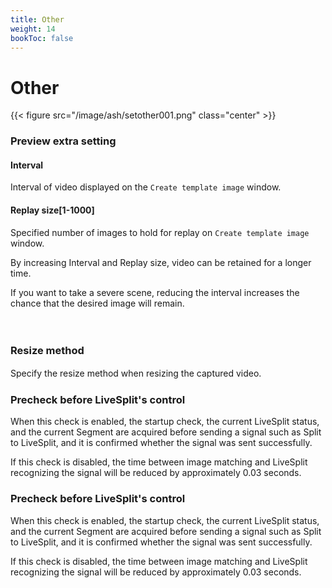 ```yaml
---
title: Other
weight: 14
bookToc: false
---
```


# Other


{{< figure src="/image/ash/setother001.png" class="center" >}}


### Preview extra setting

#### Interval
Interval of video displayed on the ```Create template image``` window.


#### Replay size[1-1000]
Specified number of images to hold for replay on ```Create template image``` window.

By increasing Interval and Replay size, video can be retained for a longer time.

If you want to take a severe scene, reducing the interval increases the chance that the desired image will remain.


　
### Resize method
Specify the resize method when resizing the captured video.
　
### Precheck before LiveSplit's control
When this check is enabled, the startup check, the current LiveSplit status, and the current Segment are acquired before sending a signal such as Split to LiveSplit, and it is confirmed whether the signal was sent successfully.

If this check is disabled, the time between image matching and LiveSplit recognizing the signal will be reduced by approximately 0.03 seconds.



### Precheck before LiveSplit's control
When this check is enabled, the startup check, the current LiveSplit status, and the current Segment are acquired before sending a signal such as Split to LiveSplit, and it is confirmed whether the signal was sent successfully.

If this check is disabled, the time between image matching and LiveSplit recognizing the signal will be reduced by approximately 0.03 seconds.